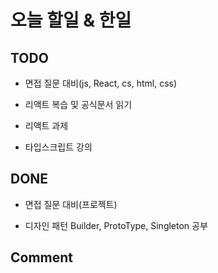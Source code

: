 # 오늘 할일 & 한일

## TODO

- 면접 질문 대비(js, React, cs, html, css)

- 리액트 복습 및 공식문서 읽기

- 리액트 과제

- 타입스크립트 강의

## DONE

- 면접 질문 대비(프로젝트)

- 디자인 패턴 Builder, ProtoType, Singleton 공부

## Comment
